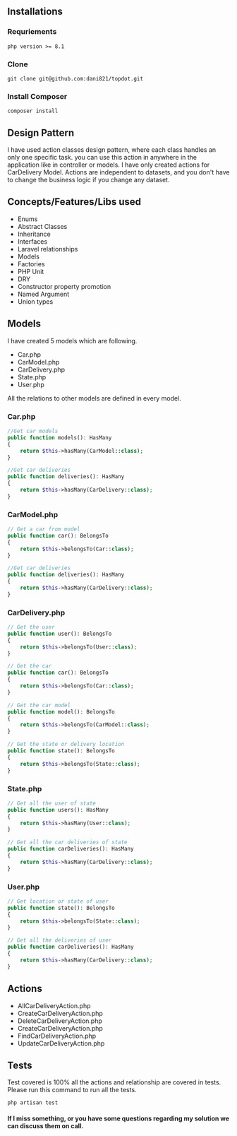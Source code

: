 ## Installations

### Requriements
```
php version >= 8.1
```

### Clone
```
git clone git@github.com:dani821/topdot.git 
```

### Install Composer
```
composer install 
```

## Design Pattern
I have used action classes design pattern, where each class handles an only one specific task. you can use this action in anywhere in the application like in controller or models. I have only created actions for CarDelivery Model. Actions are independent to datasets, and you don't have to change the business logic if you change any dataset. 

## Concepts/Features/Libs used
* Enums
* Abstract Classes
* Inheritance
* Interfaces
* Laravel relationships
* Models
* Factories
* PHP Unit
* DRY
* Constructor property promotion
* Named Argument
* Union types

## Models
I have created 5 models which are following.
* Car.php
* CarModel.php
* CarDelivery.php
* State.php
* User.php

All the relations to other models are defined in every model.

### Car.php
````php
//Get car models
public function models(): HasMany
{
    return $this->hasMany(CarModel::class);
}

//Get car deliveries
public function deliveries(): HasMany
{
    return $this->hasMany(CarDelivery::class);
}
````

### CarModel.php
````php
// Get a car from model
public function car(): BelongsTo
{
    return $this->belongsTo(Car::class);
}

//Get car deliveries
public function deliveries(): HasMany
{
    return $this->hasMany(CarDelivery::class);
}
````

### CarDelivery.php
````php
// Get the user
public function user(): BelongsTo
{
    return $this->belongsTo(User::class);
}

// Get the car
public function car(): BelongsTo
{
    return $this->belongsTo(Car::class);
}

// Get the car model
public function model(): BelongsTo
{
    return $this->belongsTo(CarModel::class);
}

// Get the state or delivery location
public function state(): BelongsTo
{
    return $this->belongsTo(State::class);
}
````

### State.php
````php
// Get all the user of state
public function users(): HasMany
{
    return $this->hasMany(User::class);
}

// Get all the car deliveries of state
public function carDeliveries(): HasMany
{
    return $this->hasMany(CarDelivery::class);
}
````

### User.php
````php
// Get location or state of user
public function state(): BelongsTo
{
    return $this->belongsTo(State::class);
}

// Get all the deliveries of user
public function carDeliveries(): HasMany
{
    return $this->hasMany(CarDelivery::class);
}
````

## Actions

* AllCarDeliveryAction.php
* CreateCarDeliveryAction.php
* DeleteCarDeliveryAction.php
* CreateCarDeliveryAction.php
* FindCarDeliveryAction.php
* UpdateCarDeliveryAction.php


## Tests
Test covered is 100% all the actions and relationship are covered in tests. Please run this command to run all the tests.

````
php artisan test
````


#### If I miss something, or you have some questions regarding my solution we can discuss them on call. 

